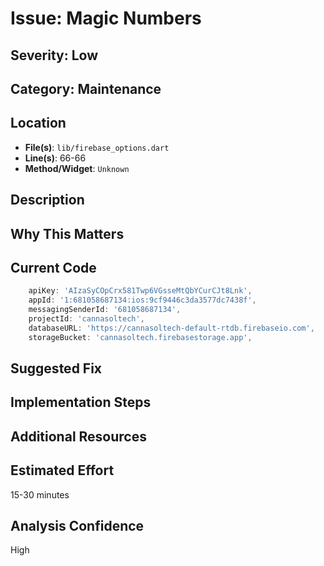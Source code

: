 # Issue: Magic Numbers

## Severity: Low

## Category: Maintenance

## Location
- **File(s)**: `lib/firebase_options.dart`
- **Line(s)**: 66-66
- **Method/Widget**: `Unknown`

## Description


## Why This Matters


## Current Code
```dart
    apiKey: 'AIzaSyCOpCrx581Twp6VGsseMtQbYCurCJt8Lnk',
    appId: '1:681058687134:ios:9cf9446c3da3577dc7438f',
    messagingSenderId: '681058687134',
    projectId: 'cannasoltech',
    databaseURL: 'https://cannasoltech-default-rtdb.firebaseio.com',
    storageBucket: 'cannasoltech.firebasestorage.app',
```

## Suggested Fix


## Implementation Steps


## Additional Resources


## Estimated Effort
15-30 minutes

## Analysis Confidence
High
